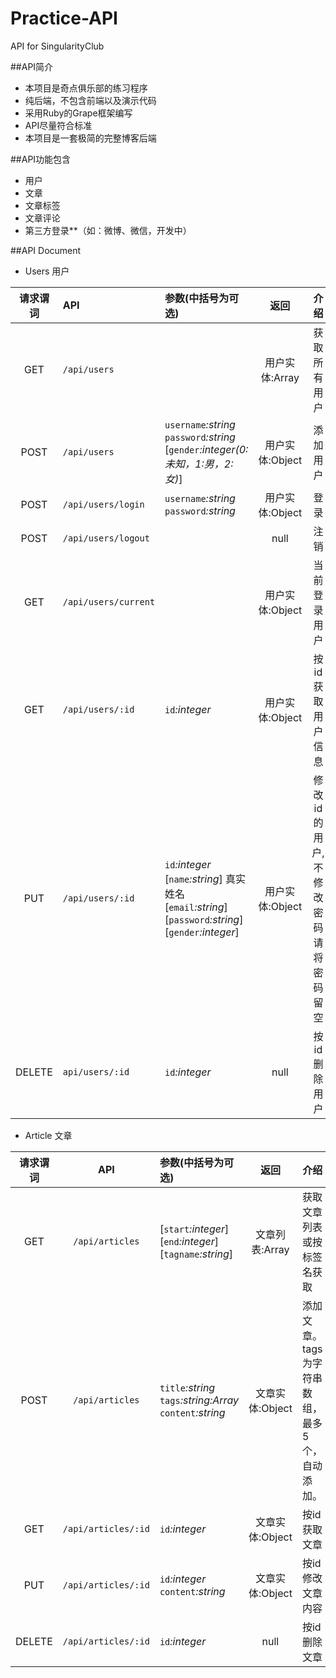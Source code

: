 # Practice-API
API for SingularityClub

##API简介

- 本项目是奇点俱乐部的练习程序
- 纯后端，不包含前端以及演示代码
- 采用Ruby的Grape框架编写
- API尽量符合标准
- 本项目是一套极简的完整博客后端

##API功能包含

- 用户
- 文章
- 文章标签
- 文章评论
- 第三方登录**（如：微博、微信，开发中）

##API Document
- Users 用户

|请求谓词|API|参数(中括号为可选)|返回|介绍|
|:------:|:--|:---|:--:|:--:|
|GET|`/api/users`||用户实体:Array|获取所有用户|
|POST|`/api/users`|`username`*:string*<br>`password`*:string*<br>[`gender`*:integer(0:未知，1:男，2:女)*]|用户实体:Object|添加用户
|POST|`/api/users/login`|`username`*:string*<br>`password`*:string*|用户实体:Object|登录|
|POST|`/api/users/logout`||null|注销|
|GET|`/api/users/current`||用户实体:Object|当前登录用户|
|GET|`/api/users/:id`|`id`*:integer*|用户实体:Object|按id获取用户信息|
|PUT|`/api/users/:id`|`id`*:integer*<br>[`name`*:string*] 真实姓名<br>[`email`*:string*] <br>[`password`*:string*] <br>[`gender`*:integer*]   |用户实体:Object|修改id的用户,不修改密码请将密码留空|
|DELETE|`api/users/:id`|`id`*:integer*|null|按id删除用户|

- Article   文章

|请求谓词|API|参数(中括号为可选)|返回|介绍|
|:------:|:--:|:--|:--:|----|
|GET|`/api/articles`|[`start`*:integer*]<br>[`end`*:integer*]<br>[`tagname`*:string*]|文章列表:Array|获取文章列表或按标签名获取|
|POST|`/api/articles`|`title`*:string*<br>`tags`*:string:Array*<br>`content`*:string*|文章实体:Object|添加文章。tags为字符串数组，最多5个，自动添加。|
|GET|`/api/articles/:id`|`id`*:integer*|文章实体:Object|按id获取文章|
|PUT|`/api/articles/:id`|`id`*:integer*<br>`content`*:string*|文章实体:Object|按id修改文章内容|
|DELETE|`/api/articles/:id`|`id`*:integer*|null|按id删除文章|

    
